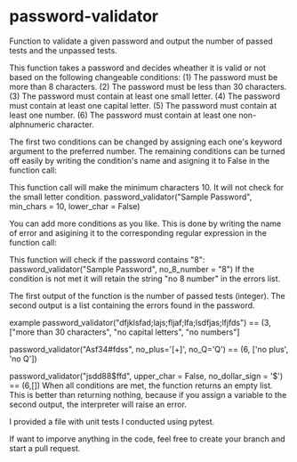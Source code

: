 # password-validator
Function to validate a given password and output the number of passed tests and the unpassed tests.

This function takes a password and decides wheather it is valid or not based on the following changeable conditions:
  (1) The password must be more than 8 characters.
  (2) The password must be less than 30 characters.
  (3) The password must contain at least one small letter.
  (4) The password must contain at least one capital letter.
  (5) The password must contain at least one number.
  (6) The password must contain at least one non-alphnumeric character.
  
The first two conditions can be changed by assigning each one's keyword argument to the preferred number.
The remaining conditions can be turned off easily by writing the condition's name and asigning it to False in the function call:
 
This function call will make the minimum characters 10. It will not check for the small letter condition.
password_validator("Sample Password", min_chars = 10, lower_char = False)

You can add more conditions as you like. This is done by writing the name of error and asigining it to the corresponding regular expression in the function call:

This function will check if the password contains "8":
password_validator("Sample Password", no_8_number = "8")
If the condition is not met it will retain the string "no 8 number" in the errors list.

The first output of the function is the number of passed tests (integer). The second output is a list containing the errors found in the password.

example
password_validator("dfjklsfad;lajs;fljaf;lfa;lsdfjas;lfjfds") == (3, ["more than 30 characters", "no capital letters", "no numbers"]

password_validator("Asf34#fdss", no_plus='[+]', no_Q='Q') == (6, ['no plus', 'no Q'])

password_validator("jsdd88$ffd", upper_char = False, no_dollar_sign = '\$') == (6,[])
When all conditions are met, the function returns an empty list. This is better than returning nothing, because if you assign a variable to the second output, the interpreter will raise an error.

I provided a file with unit tests I conducted using pytest.

If want to imporve anything in the code, feel free to create your branch and start a pull request.
